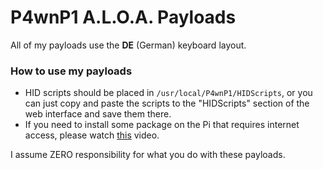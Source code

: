 # P4wnP1 A.L.O.A. Payloads

All of my payloads use the **DE** (German) keyboard layout.

### How to use my payloads

* HID scripts should be placed in `/usr/local/P4wnP1/HIDScripts`, or you can just copy and paste the scripts to the "HIDScripts" section of the web interface and save them there.
* If you need to install some package on the Pi that requires internet access, please watch [this](https://youtu.be/QEWaIoal5qU) video.

I assume ZERO responsibility for what you do with these payloads.
